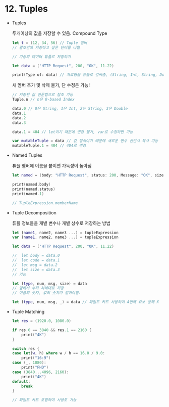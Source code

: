 # 12. Tuples

- Tuples

    두개이상의 값을 저장할 수 있음. Compound Type

    ```swift
    let t = (12, 34, 56) // Tuple 멤버
    // 괄호안에 저장하고 싶은 단어를 나열

    // 가상의 데이터 튜플로 저장하기

    let data = ("HTTP Request", 200, "OK", 11.22)

    print(Type of: data) // 자료형을 튜플로 감싸줌, (String, Int, String, Double)
    ```

    새 멤버 추가 및 삭제 불가, 단 수정은 가능!

    ```swift
    // 저장된 값 전문법으로 참조 가능
    Tuple.n // n은 0-based Index

    data.0 // 0은 String, 1은 Int, 2는 String, 3은 Double
    data.1
    data.2
    data.3

    data.1 = 404 // let이기 때문에 변경 불가, var로 수정하면 가능
    ```

    ```swift
    var mutableTuple = data // 값 형식이기 때문에 새로운 변수 선언시 복사 가능
    mutableTuple.1 = 404 // 404로 변경
    ```

- Named Tuples

    튜플 멤버에 이름을 붙이면 가독성이 높아짐

    ```swift
    let named = (body: "HTTP Request", status: 200, Message: "OK", size: 11.22)

    print(named.body)
    print(named.status)
    print(named.1)

    // TupleExpression.memberName
    ```

- Tuple Decomposition

    튜플 정보들을 개별 변수나 개별 상수로 저장하는 방법

    ```swift
    let (name1, name2, name3 ...) = tupleExpression
    var (name1, name2, name3 ...) = tupleExpression
    ```

    ```swift
    let data = ("HTTP Request", 200, "OK", 11.22)

    //  let body = data.0
    //  let code = data.1
    //  let msg = data.2
    //  let size = data.3
    // 가능

    let (type, num, msg, size) = data
    // 앞에서 부터 차례대로 저장
    // 이름의 숫자, 값의 숫자가 같아야함.
    ```

    ```swift
    let (type, num, msg, _) = data // 와일드 카드 사용하여 4번째 요소 분해 X
    ```

- Tuple Matching

    ```swift
    let res = (1920.0, 1080.0)

    if res.0 == 3840 && res.1 == 2160 {
        print("4K")
    }

    switch res {
    case let(w, h) where w / h == 16.0 / 9.0:
        print("16:9")
    case (_, 1080):
        print("FHD")
    case (3840...4096, 2160):
        print("4K")
    default:
        break
    }

    // 와일드 카드 조합하여 사용도 가능
    ```